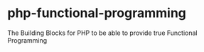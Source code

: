 # php-functional-programming
The Building Blocks for PHP to be able to provide true Functional Programming
